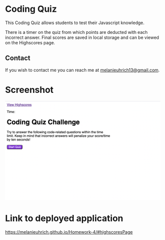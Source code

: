 # Coding Quiz

This Coding Quiz allows students to test their Javascript knowledge. 

There is a timer on the quiz from which points are deducted with each incorrect answer. Final scores are saved in local storage and can be viewed on the Highscores page.

## Contact 

If you wish to contact me you can reach me at melanieuhrich13@gmail.com. 

# Screenshot

![screenshot](./Assets/screenshot.png)

# Link to deployed application 

https://melanieuhrich.github.io/Homework-4/#highscoresPage 